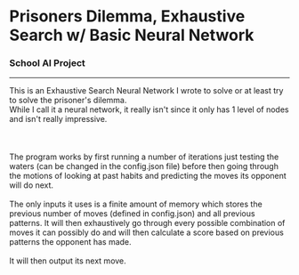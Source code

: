 # Prisoners Dilemma, Exhaustive Search w/ Basic Neural Network
### School AI Project 
---
This is an Exhaustive Search Neural Network I wrote to solve or at least try to solve the prisoner's dilemma. </br>
While I call it a neural network, it really isn't since it only has 1 level of nodes and isn't really impressive.</br>
<br>
<br>
<br>
The program works by first running a number of iterations just testing the waters (can be changed in the config.json file)
before then going through the motions of looking at past habits and predicting the moves its opponent will do next.
<br>
<br>
The only inputs it uses is a finite amount of memory which stores the previous number of moves (defined in config.json) 
and all previous patterns. It will then exhaustively go through every possible combination of moves it can possibly do and
will then calculate a score based on previous patterns the opponent has made.
<br>
<br>
It will then output its next move.